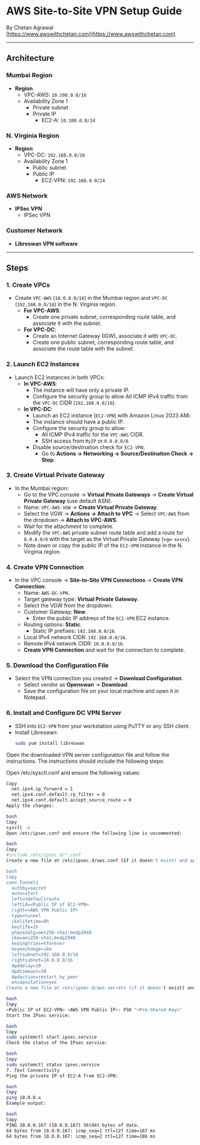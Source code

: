 # AWS Site-to-Site VPN Setup Guide

By Chetan Agrawal  
[https://www.awswithchetan.com](https://www.awswithchetan.com)

---

## Architecture

### Mumbai Region
- **Region**
  - VPC-AWS: `10.100.0.0/16`
  - Availability Zone 1
    - Private subnet
    - Private IP
      - EC2-A: `10.100.0.0/24`

### N. Virginia Region
- **Region**
  - VPC-DC: `192.168.0.0/16`
  - Availability Zone 1
    - Public subnet
    - Public IP
      - EC2-VPN: `192.168.0.0/24`

### AWS Network
- **IPSec VPN**
  - IPSec VPN

### Customer Network
- **Libreswan VPN software**

---

## Steps

### 1. Create VPCs
- Create `VPC-AWS` (`10.0.0.0/16`) in the Mumbai region and `VPC-DC` (`192.168.0.0/16`) in the N. Virginia region.
  - **For VPC-AWS**:
    - Create one private subnet, corresponding route table, and associate it with the subnet.
  - **For VPC-DC**:
    - Create an Internet Gateway (IGW), associate it with `VPC-DC`.
    - Create one public subnet, corresponding route table, and associate the route table with the subnet.

### 2. Launch EC2 Instances
- Launch EC2 instances in both VPCs:
  - **In VPC-AWS**:
    - The instance will have only a private IP.
    - Configure the security group to allow All ICMP IPv4 traffic from the `VPC-DC` CIDR (`192.168.0.0/16`).
  - **In VPC-DC**:
    - Launch an EC2 instance (`EC2-VPN`) with Amazon Linux 2023 AMI.
    - The instance should have a public IP.
    - Configure the security group to allow:
      - All ICMP IPv4 traffic for the `VPC-AWS` CIDR.
      - SSH access from `MyIP` or `0.0.0.0/0`.
    - Disable source/destination check for `EC2-VPN`:
      - Go to **Actions -> Networking -> Source/Destination Check -> Stop**.

### 3. Create Virtual Private Gateway
- In the Mumbai region:
  - Go to the VPC console -> **Virtual Private Gateways** -> **Create Virtual Private Gateway** (use default ASN).
  - Name: `VPC-AWS-VGW` -> **Create Virtual Private Gateway**.
  - Select the VGW -> **Actions -> Attach to VPC** -> Select `VPC-AWS` from the dropdown -> **Attach to VPC-AWS**.
  - Wait for the attachment to complete.
  - Modify the `VPC-AWS` private subnet route table and add a route for `0.0.0.0/0` with the target as the Virtual Private Gateway (`vgw-xxxxx`).
  - Note down or copy the public IP of the `EC2-VPN` instance in the N. Virginia region.

### 4. Create VPN Connection
- In the VPC console -> **Site-to-Site VPN Connections** -> **Create VPN Connection**.
  - Name: `AWS-DC-VPN`.
  - Target gateway type: **Virtual Private Gateway**.
  - Select the VGW from the dropdown.
  - Customer Gateway: **New**.
    - Enter the public IP address of the `EC2-VPN` EC2 instance.
  - Routing options: **Static**.
    - Static IP prefixes: `192.168.0.0/16`.
  - Local IPv4 network CIDR: `192.168.0.0/16`.
  - Remote IPv4 network CIDR: `10.0.0.0/16`.
  - **Create VPN Connection** and wait for the connection to complete.

### 5. Download the Configuration File
- Select the VPN connection you created -> **Download Configuration**.
  - Select vendor as **Openswan** -> **Download**.
  - Save the configuration file on your local machine and open it in Notepad.

### 6. Install and Configure DC VPN Server
- SSH into `EC2-VPN` from your workstation using PuTTY or any SSH client.
- Install Libreswan:
  ```bash
  sudo yum install libreswan
Open the downloaded VPN server configuration file and follow the instructions. The instructions should include the following steps:

Open /etc/sysctl.conf and ensure the following values:
```bash
Copy
  net.ipv4.ip_forward = 1
  net.ipv4.conf.default.rp_filter = 0
  net.ipv4.conf.default.accept_source_route = 0
Apply the changes:

bash
Copy
sysctl -p
Open /etc/ipsec.conf and ensure the following line is uncommented:

bash
Copy
#include /etc/ipsec.d/*.conf
Create a new file at /etc/ipsec.d/aws.conf (if it doesn't exist) and append the following configuration:

bash
Copy
conn Tunnel1
  authby=secret
  auto=start
  left=%defaultroute
  leftid=<Public IP of EC2-VPN>
  right=<AWS VPN Public IP>
  type=tunnel
  ikelifetime=8h
  keylife=1h
  phase2alg=aes256-sha1;modp2048
  ike=aes256-sha1;modp2048
  keyingtries=%forever
  keyexchange=ike
  leftsubnet=192.168.0.0/16
  rightsubnet=10.0.0.0/16
  dpddelay=10
  dpdtimeout=30
  dpdaction=restart_by_peer
  encapsulation=yes
Create a new file at /etc/ipsec.d/aws.secrets (if it doesn't exist) and append the following line:

bash
Copy
<Public IP of EC2-VPN> <AWS VPN Public IP>: PSK "<Pre-Shared Key>"
Start the IPsec service:

bash
Copy
sudo systemctl start ipsec.service
Check the status of the IPsec service:

bash
Copy
sudo systemctl status ipsec.service
7. Test Connectivity
Ping the private IP of EC2-A from EC2-VPN:

bash
Copy
ping 10.0.0.x
Example output:

bash
Copy
PING 10.0.0.167 (10.0.0.167) 56(84) bytes of data.
64 bytes from 10.0.0.167: icmp_seq=1 ttl=127 time=187 ms
64 bytes from 10.0.0.167: icmp_seq=2 ttl=127 time=186 ms
